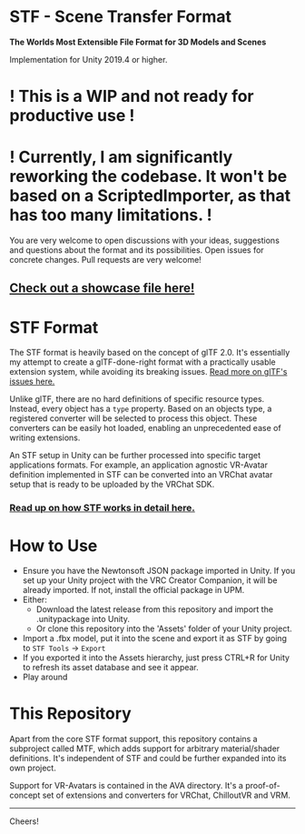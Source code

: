 # STF - Scene Transfer Format
**The Worlds Most Extensible File Format for 3D Models and Scenes**

Implementation for Unity 2019.4 or higher.

# **! This is a WIP and not ready for productive use !**

# **! Currently, I am significantly reworking the codebase. It won't be based on a ScriptedImporter, as that has too many limitations. !**

You are very welcome to open discussions with your ideas, suggestions and questions about the format and its possibilities. Open issues for concrete changes. Pull requests are very welcome!

## [Check out a showcase file here!](https://emperorofmars.itch.io/stf-avatar-showcase)
<!-- ## [Watch the video presentation about STF and its AVA extensions here!](https://youtu.be/ozkmGxFG_ug) -->

# STF Format
The STF format is heavily based on the concept of glTF 2.0. It's essentially my attempt to create a glTF-done-right format with a practically usable extension system, while avoiding its breaking issues. [Read more on glTF's issues here.](./Docs/stf_format.md#gltf-20-issues)

Unlike glTF, there are no hard definitions of specific resource types. Instead, every object has a `type` property. Based on an objects type, a registered converter will be selected to process this object. These converters can be easily hot loaded, enabling an unprecedented ease of writing extensions.

An STF setup in Unity can be further processed into specific target applications formats. For example, an application agnostic VR-Avatar definition implemented in STF can be converted into an VRChat avatar setup that is ready to be uploaded by the VRChat SDK.

### [Read up on how STF works in detail here.](./Docs/stf_format.md)

# How to Use
- Ensure you have the Newtonsoft JSON package imported in Unity. If you set up your Unity project with the VRC Creator Companion, it will be already imported. If not, install the official package in UPM.
- Either:
	- Download the latest release from this repository and import the .unitypackage into Unity.
	- Or clone this repository into the 'Assets' folder of your Unity project.
- Import a .fbx model, put it into the scene and export it as STF by going to `STF Tools` → `Export`
- If you exported it into the Assets hierarchy, just press CTRL+R for Unity to refresh its asset database and see it appear.
- Play around

<!-- ![Screenshot of an STF file's inspector in Unity.](./Docs/Images/import_settings.png) -->

# This Repository
Apart from the core STF format support, this repository contains a subproject called MTF, which adds support for arbitrary material/shader definitions. It's independent of STF and could be further expanded into its own project.

Support for VR-Avatars is contained in the AVA directory. It's a proof-of-concept set of extensions and converters for VRChat, ChilloutVR and VRM.

---

Cheers!
